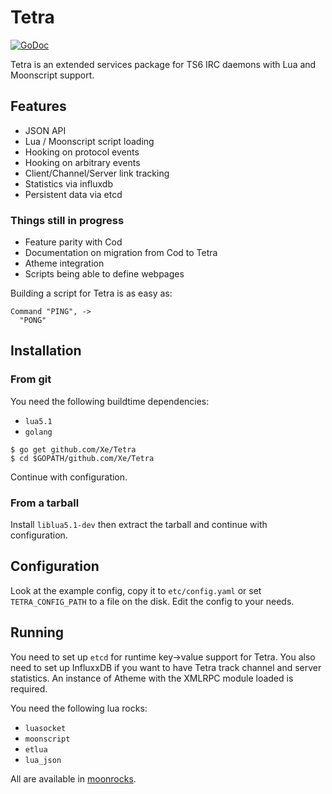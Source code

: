 # Tetra

[![GoDoc](https://godoc.org/github.com/Xe/Tetra?status.svg)](https://godoc.org/github.com/Xe/Tetra)

Tetra is an extended services package for TS6 IRC daemons with Lua and 
Moonscript support.

## Features

- JSON API
- Lua / Moonscript script loading
- Hooking on protocol events
- Hooking on arbitrary events
- Client/Channel/Server link tracking
- Statistics via influxdb
- Persistent data via etcd

### Things still in progress

- Feature parity with Cod
- Documentation on migration from Cod to Tetra
- Atheme integration
- Scripts being able to define webpages

Building a script for Tetra is as easy as:

```moonscript
Command "PING", ->
  "PONG"
```

## Installation

### From git

You need the following buildtime dependencies:

- `lua5.1`
- `golang`

```console
$ go get github.com/Xe/Tetra
$ cd $GOPATH/github.com/Xe/Tetra
```

Continue with configuration.

### From a tarball

Install `liblua5.1-dev` then extract the tarball and continue with
configuration.

## Configuration

Look at the example config, copy it to `etc/config.yaml` or set
`TETRA_CONFIG_PATH` to a file on the disk. Edit the config to your needs.

## Running

You need to set up `etcd` for runtime key->value support for Tetra. You also 
need to set up InfluxxDB if you want to have Tetra track channel and server 
statistics. An instance of Atheme with the XMLRPC module loaded is required.

You need the following lua rocks:

- `luasocket`
- `moonscript`
- `etlua`
- `lua_json`

All are available in [moonrocks](http://rocks.moonscript.org).
